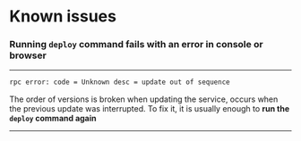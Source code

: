 # Known issues

### Running `deploy` command fails with an error in console or browser

---

```sh
rpc error: code = Unknown desc = update out of sequence
```

The order of versions is broken when updating the service, occurs when the previous update was interrupted.
To fix it, it is usually enough to **run the `deploy` command again**

---
